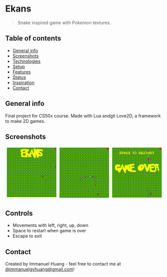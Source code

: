 # Ekans
> Snake inspired game with Pokemon textures.

## Table of contents
* [General info](#general-info)
* [Screenshots](#screenshots)
* [Technologies](#technologies)
* [Setup](#setup)
* [Features](#features)
* [Status](#status)
* [Inspiration](#inspiration)
* [Contact](#contact)

## General info
Final project for CS50x course. Made with Lua andgit Love2D, a framework to make 2D games.

## Screenshots
<div style="display:flex">
  <div style="flex:33.33%;padding:5px">
    <img src="./screenshots/start.png" alt="Game Start" style="width:100%">
  </div>
  <div style="flex:33.33%;padding:5px">
    <img src="./screenshots/game.png" alt="During Game" style="width:100%">
  </div>
  <div style="flex:33.33%;padding:5px">
    <img src="./screenshots/end.png" alt="Game End" style="width:100%">
  </div>
</div>

## Controls
* Movements with left, right, up, down
* Space to restart when game is over
* Escape to exit

## Contact
Created by Immanuel Huang - feel free to contact me at [@immanuelgyhuang@gmail.com](immanuelgyhuang@gmail.com)!